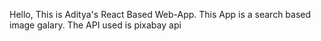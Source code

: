 <html>
<p> Hello, This is Aditya's React Based Web-App. This App is a search based image galary. The API used is pixabay api </p>
</html
